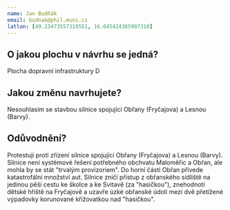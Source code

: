 ```yaml
---
name: Jan Budňák
email: budnak@phil.muni.cz
latlon: [49.23473557319551, 16.645424365997318]
---
```


## O jakou plochu v návrhu se jedná?

Plocha dopravní infrastruktury D

## Jakou změnu navrhujete?

Nesouhlasím se stavbou silnice spojující Obřany (Fryčajova) a Lesnou (Barvy).

## Odůvodnění?

Protestuji proti zřízení silnice spojující Obřany (Fryčajova) a Lesnou (Barvy). Silnice není systémové řešení potřebného obchvatu Maloměřic a Obřan, ale mohla by se stát "trvalým provizoriem". Do horní části Obřan přivede katastrofální množství aut. Silnice zničí přístup z obřanského sídliště na jedinou pěší cestu ke školce a ke Svitavě (za "hasičkou"), znehodnotí dětské hřiště na Fryčajově a uzavře úzké obřanské údolí mezi dvě přetížené výpadovky korunované křižovatkou nad "hasičkou".

